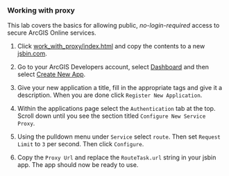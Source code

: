 ### Working with proxy

This lab covers the basics for allowing public, _no-login-required_ access to secure ArcGIS Online services. 

1. Click [work_with_proxy/index.html](../work_with_proxy/index.html) and copy the contents to a new [jsbin.com](http://jsbin.com).

2. Go to your ArcGIS Developers account, select [Dashboard](https://developers.arcgis.com/dashboard) and then select [Create New App](https://developers.arcgis.com/applications/#/new/).

3. Give your new application a title, fill in the appropriate tags and give it a description. When you are done click `Register New Application`.

4. Within the applications page select the `Authentication` tab at the top. Scroll down until you see the section titled `Configure New Service Proxy`.

5. Using the pulldown menu under `Service` select `route`. Then set `Request Limit` to `3` per second. Then click `Configure`.

6. Copy the `Proxy Url` and replace the `RouteTask.url` string in your jsbin app. The app should now be ready to use.